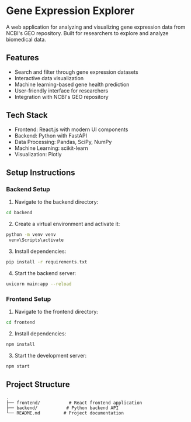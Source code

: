 # Gene Expression Explorer

A web application for analyzing and visualizing gene expression data from NCBI's GEO repository. Built for researchers to explore and analyze biomedical data.

## Features

- Search and filter through gene expression datasets
- Interactive data visualization
- Machine learning-based gene health prediction
- User-friendly interface for researchers
- Integration with NCBI's GEO repository

## Tech Stack

- Frontend: React.js with modern UI components
- Backend: Python with FastAPI
- Data Processing: Pandas, SciPy, NumPy
- Machine Learning: scikit-learn
- Visualization: Plotly

## Setup Instructions

### Backend Setup
1. Navigate to the backend directory:
```bash
cd backend
```

2. Create a virtual environment and activate it:
```bash
python -m venv venv
 venv\Scripts\activate
```

3. Install dependencies:
```bash
pip install -r requirements.txt
```

4. Start the backend server:
```bash
uvicorn main:app --reload
```

### Frontend Setup
1. Navigate to the frontend directory:
```bash
cd frontend
```

2. Install dependencies:
```bash
npm install
```

3. Start the development server:
```bash
npm start
```

## Project Structure
```
.
├── frontend/           # React frontend application
├── backend/           # Python backend API
└── README.md         # Project documentation
``` 
